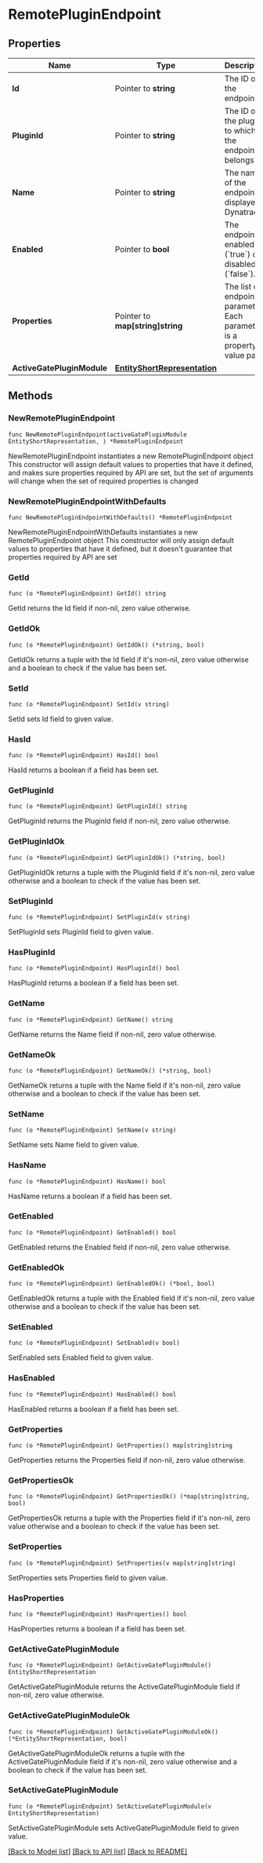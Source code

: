 # RemotePluginEndpoint

## Properties

Name | Type | Description | Notes
------------ | ------------- | ------------- | -------------
**Id** | Pointer to **string** | The ID of the endpoint. | [optional] 
**PluginId** | Pointer to **string** | The ID of the plugin to which the endpoint belongs. | [optional] 
**Name** | Pointer to **string** | The name of the endpoint, displayed in Dynatrace. | [optional] 
**Enabled** | Pointer to **bool** | The endpoint is enabled (&#x60;true&#x60;) or disabled (&#x60;false&#x60;). | [optional] 
**Properties** | Pointer to **map[string]string** | The list of endpoint parameters.    Each parameter is a property-value pair. | [optional] 
**ActiveGatePluginModule** | [**EntityShortRepresentation**](EntityShortRepresentation.md) |  | 

## Methods

### NewRemotePluginEndpoint

`func NewRemotePluginEndpoint(activeGatePluginModule EntityShortRepresentation, ) *RemotePluginEndpoint`

NewRemotePluginEndpoint instantiates a new RemotePluginEndpoint object
This constructor will assign default values to properties that have it defined,
and makes sure properties required by API are set, but the set of arguments
will change when the set of required properties is changed

### NewRemotePluginEndpointWithDefaults

`func NewRemotePluginEndpointWithDefaults() *RemotePluginEndpoint`

NewRemotePluginEndpointWithDefaults instantiates a new RemotePluginEndpoint object
This constructor will only assign default values to properties that have it defined,
but it doesn't guarantee that properties required by API are set

### GetId

`func (o *RemotePluginEndpoint) GetId() string`

GetId returns the Id field if non-nil, zero value otherwise.

### GetIdOk

`func (o *RemotePluginEndpoint) GetIdOk() (*string, bool)`

GetIdOk returns a tuple with the Id field if it's non-nil, zero value otherwise
and a boolean to check if the value has been set.

### SetId

`func (o *RemotePluginEndpoint) SetId(v string)`

SetId sets Id field to given value.

### HasId

`func (o *RemotePluginEndpoint) HasId() bool`

HasId returns a boolean if a field has been set.

### GetPluginId

`func (o *RemotePluginEndpoint) GetPluginId() string`

GetPluginId returns the PluginId field if non-nil, zero value otherwise.

### GetPluginIdOk

`func (o *RemotePluginEndpoint) GetPluginIdOk() (*string, bool)`

GetPluginIdOk returns a tuple with the PluginId field if it's non-nil, zero value otherwise
and a boolean to check if the value has been set.

### SetPluginId

`func (o *RemotePluginEndpoint) SetPluginId(v string)`

SetPluginId sets PluginId field to given value.

### HasPluginId

`func (o *RemotePluginEndpoint) HasPluginId() bool`

HasPluginId returns a boolean if a field has been set.

### GetName

`func (o *RemotePluginEndpoint) GetName() string`

GetName returns the Name field if non-nil, zero value otherwise.

### GetNameOk

`func (o *RemotePluginEndpoint) GetNameOk() (*string, bool)`

GetNameOk returns a tuple with the Name field if it's non-nil, zero value otherwise
and a boolean to check if the value has been set.

### SetName

`func (o *RemotePluginEndpoint) SetName(v string)`

SetName sets Name field to given value.

### HasName

`func (o *RemotePluginEndpoint) HasName() bool`

HasName returns a boolean if a field has been set.

### GetEnabled

`func (o *RemotePluginEndpoint) GetEnabled() bool`

GetEnabled returns the Enabled field if non-nil, zero value otherwise.

### GetEnabledOk

`func (o *RemotePluginEndpoint) GetEnabledOk() (*bool, bool)`

GetEnabledOk returns a tuple with the Enabled field if it's non-nil, zero value otherwise
and a boolean to check if the value has been set.

### SetEnabled

`func (o *RemotePluginEndpoint) SetEnabled(v bool)`

SetEnabled sets Enabled field to given value.

### HasEnabled

`func (o *RemotePluginEndpoint) HasEnabled() bool`

HasEnabled returns a boolean if a field has been set.

### GetProperties

`func (o *RemotePluginEndpoint) GetProperties() map[string]string`

GetProperties returns the Properties field if non-nil, zero value otherwise.

### GetPropertiesOk

`func (o *RemotePluginEndpoint) GetPropertiesOk() (*map[string]string, bool)`

GetPropertiesOk returns a tuple with the Properties field if it's non-nil, zero value otherwise
and a boolean to check if the value has been set.

### SetProperties

`func (o *RemotePluginEndpoint) SetProperties(v map[string]string)`

SetProperties sets Properties field to given value.

### HasProperties

`func (o *RemotePluginEndpoint) HasProperties() bool`

HasProperties returns a boolean if a field has been set.

### GetActiveGatePluginModule

`func (o *RemotePluginEndpoint) GetActiveGatePluginModule() EntityShortRepresentation`

GetActiveGatePluginModule returns the ActiveGatePluginModule field if non-nil, zero value otherwise.

### GetActiveGatePluginModuleOk

`func (o *RemotePluginEndpoint) GetActiveGatePluginModuleOk() (*EntityShortRepresentation, bool)`

GetActiveGatePluginModuleOk returns a tuple with the ActiveGatePluginModule field if it's non-nil, zero value otherwise
and a boolean to check if the value has been set.

### SetActiveGatePluginModule

`func (o *RemotePluginEndpoint) SetActiveGatePluginModule(v EntityShortRepresentation)`

SetActiveGatePluginModule sets ActiveGatePluginModule field to given value.



[[Back to Model list]](../README.md#documentation-for-models) [[Back to API list]](../README.md#documentation-for-api-endpoints) [[Back to README]](../README.md)


